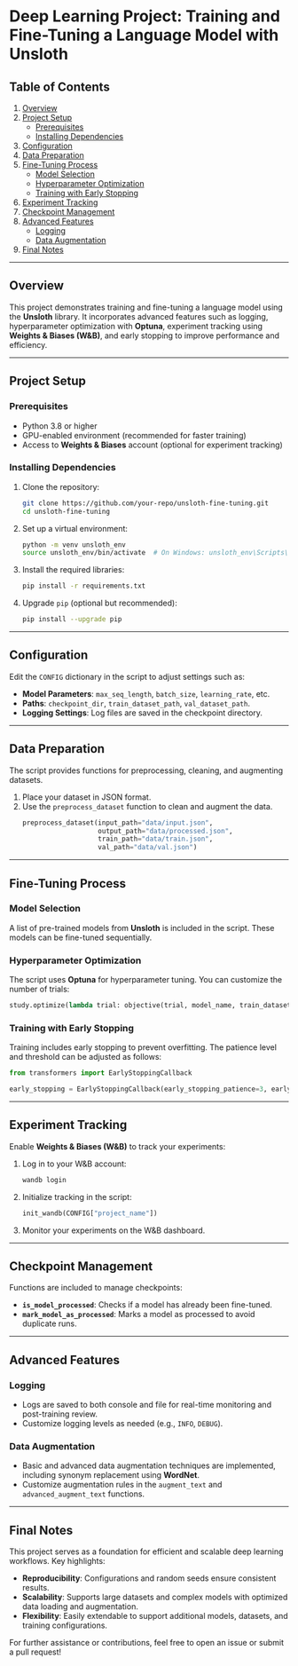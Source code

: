 # Deep Learning Project: Training and Fine-Tuning a Language Model with Unsloth

## Table of Contents
1. [Overview](#overview)
2. [Project Setup](#project-setup)
   - [Prerequisites](#prerequisites)
   - [Installing Dependencies](#installing-dependencies)
3. [Configuration](#configuration)
4. [Data Preparation](#data-preparation)
5. [Fine-Tuning Process](#fine-tuning-process)
   - [Model Selection](#model-selection)
   - [Hyperparameter Optimization](#hyperparameter-optimization)
   - [Training with Early Stopping](#training-with-early-stopping)
6. [Experiment Tracking](#experiment-tracking)
7. [Checkpoint Management](#checkpoint-management)
8. [Advanced Features](#advanced-features)
   - [Logging](#logging)
   - [Data Augmentation](#data-augmentation)
9. [Final Notes](#final-notes)

---

## Overview
This project demonstrates training and fine-tuning a language model using the **Unsloth** library. It incorporates advanced features such as logging, hyperparameter optimization with **Optuna**, experiment tracking using **Weights & Biases (W&B)**, and early stopping to improve performance and efficiency.

---

## Project Setup

### Prerequisites
- Python 3.8 or higher
- GPU-enabled environment (recommended for faster training)
- Access to **Weights & Biases** account (optional for experiment tracking)

### Installing Dependencies
1. Clone the repository:
   ```bash
   git clone https://github.com/your-repo/unsloth-fine-tuning.git
   cd unsloth-fine-tuning
   ```

2. Set up a virtual environment:
   ```bash
   python -m venv unsloth_env
   source unsloth_env/bin/activate  # On Windows: unsloth_env\Scripts\activate
   ```

3. Install the required libraries:
   ```bash
   pip install -r requirements.txt
   ```

4. Upgrade `pip` (optional but recommended):
   ```bash
   pip install --upgrade pip
   ```

---

## Configuration
Edit the `CONFIG` dictionary in the script to adjust settings such as:
- **Model Parameters**: `max_seq_length`, `batch_size`, `learning_rate`, etc.
- **Paths**: `checkpoint_dir`, `train_dataset_path`, `val_dataset_path`.
- **Logging Settings**: Log files are saved in the checkpoint directory.

---

## Data Preparation
The script provides functions for preprocessing, cleaning, and augmenting datasets.
1. Place your dataset in JSON format.
2. Use the `preprocess_dataset` function to clean and augment the data.
   ```python
   preprocess_dataset(input_path="data/input.json", 
                      output_path="data/processed.json", 
                      train_path="data/train.json", 
                      val_path="data/val.json")
   ```

---

## Fine-Tuning Process

### Model Selection
A list of pre-trained models from **Unsloth** is included in the script. These models can be fine-tuned sequentially.

### Hyperparameter Optimization
The script uses **Optuna** for hyperparameter tuning. You can customize the number of trials:
```python
study.optimize(lambda trial: objective(trial, model_name, train_dataset, val_dataset), n_trials=10)
```

### Training with Early Stopping
Training includes early stopping to prevent overfitting. The patience level and threshold can be adjusted as follows:
```python
from transformers import EarlyStoppingCallback

early_stopping = EarlyStoppingCallback(early_stopping_patience=3, early_stopping_threshold=0.0)
```

---

## Experiment Tracking
Enable **Weights & Biases (W&B)** to track your experiments:
1. Log in to your W&B account:
   ```bash
   wandb login
   ```
2. Initialize tracking in the script:
   ```python
   init_wandb(CONFIG["project_name"])
   ```
3. Monitor your experiments on the W&B dashboard.

---

## Checkpoint Management
Functions are included to manage checkpoints:
- **`is_model_processed`**: Checks if a model has already been fine-tuned.
- **`mark_model_as_processed`**: Marks a model as processed to avoid duplicate runs.

---

## Advanced Features

### Logging
- Logs are saved to both console and file for real-time monitoring and post-training review.
- Customize logging levels as needed (e.g., `INFO`, `DEBUG`).

### Data Augmentation
- Basic and advanced data augmentation techniques are implemented, including synonym replacement using **WordNet**.
- Customize augmentation rules in the `augment_text` and `advanced_augment_text` functions.

---

## Final Notes
This project serves as a foundation for efficient and scalable deep learning workflows. Key highlights:
- **Reproducibility**: Configurations and random seeds ensure consistent results.
- **Scalability**: Supports large datasets and complex models with optimized data loading and augmentation.
- **Flexibility**: Easily extendable to support additional models, datasets, and training configurations.

For further assistance or contributions, feel free to open an issue or submit a pull request!
